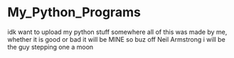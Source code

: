 # My_Python_Programs
idk want to upload my python stuff somewhere
all of this was made by me, whether it is good or bad it will be MINE so buz off Neil Armstrong i will be the guy stepping one a moon
